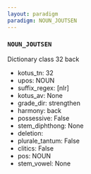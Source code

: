 ```yaml
---
layout: paradigm
paradigm: NOUN_JOUTSEN
---
```

### ` NOUN_JOUTSEN `

Dictionary class 32 back
* kotus_tn: 32
* upos: NOUN
* suffix_regex: [nlr]
* kotus_av: None
* grade_dir: strengthen
* harmony: back
* possessive: False
* stem_diphthong: None
* deletion: 
* plurale_tantum: False
* clitics: False
* pos: NOUN
* stem_vowel: None

